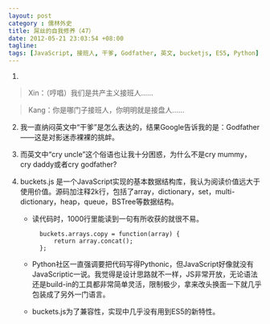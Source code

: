 ```yaml
---
layout: post
category : 儒林外史
title: 屌丝的自我修养（47）
date: 2012-05-21 23:03:54 +08:00
tagline:
tags: [JavaScript, 接班人, 干爹, Godfather, 英文, bucketjs, ES5, Python]
---
```


1. 

   > Xin：（哼唱）我们是共产主义接班人……

   > Kang：你是哪门子接班人，你明明就是接盘人……

2. 我一直纳闷英文中“干爹”是怎么表达的，结果Google告诉我的是：Godfather——这是对影迷赤裸裸的挑衅。

3. 而英文中“cry uncle”这个俗语也让我十分困惑，为什么不是cry mummy，cry daddy或者cry godfather?

4. buckets.js 是一个JavaScript实现的基本数据结构库，我认为阅读价值远大于使用价值。源码加注释2k行，包括了array，dictionary，set，multi-dictionary，heap，queue，BSTree等数据结构。

    * 读代码时，1000行里能读到一句有所收获的就很不易。

            buckets.arrays.copy = function(array) { 
                return array.concat(); 
            };

    * Python社区一直强调要把代码写得Pythonic，但JavaScript好像就没有JavaScriptic一说。我觉得是设计思路就不一样，JS非常开放，无论语法还是build-in的工具都非常简单灵活，限制极少，拿来改头换面一下就几乎包装成了另外一门语言。

    * buckets.js为了兼容性，实现中几乎没有用到ES5的新特性。

